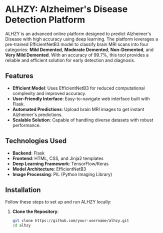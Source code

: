 # ALHZY: Alzheimer's Disease Detection Platform

ALHZY is an advanced online platform designed to predict Alzheimer's Disease with high accuracy using deep learning. The platform leverages a pre-trained EfficientNetB3 model to classify brain MRI scans into four categories: **Mild Demented**, **Moderate Demented**, **Non-Demented**, and **Very Mild Demented**. With an accuracy of 99.7%, this tool provides a reliable and efficient solution for early detection and diagnosis.

## Features
- **Efficient Model**: Uses EfficientNetB3 for reduced computational complexity and improved accuracy.
- **User-Friendly Interface**: Easy-to-navigate web interface built with Flask.
- **Automated Predictions**: Upload brain MRI images to get instant Alzheimer's predictions.
- **Scalable Solution**: Capable of handling diverse datasets with robust performance.

## Technologies Used
- **Backend**: Flask
- **Frontend**: HTML, CSS, and Jinja2 templates
- **Deep Learning Framework**: TensorFlow/Keras
- **Model Architecture**: EfficientNetB3
- **Image Processing**: PIL (Python Imaging Library)

## Installation

Follow these steps to set up and run ALHZY locally:

1. **Clone the Repository**:
   ```bash
   git clone https://github.com/your-username/alhzy.git
   cd alhzy
